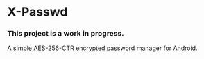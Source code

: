# X-Passwd

### This project is a work in progress.

 A simple AES-256-CTR encrypted password manager for Android.
